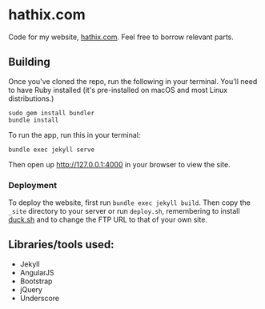 # hathix.com

Code for my website, [hathix.com](http://hathix.com). Feel free to borrow relevant parts.

## Building

Once you've cloned the repo, run the following in your terminal. You'll need to have Ruby installed (it's pre-installed on macOS and most Linux distributions.)

```
sudo gem install bundler
bundle install
```

To run the app, run this in your terminal:

```
bundle exec jekyll serve
```

Then open up <http://127.0.0.1:4000> in your browser to view the site.

### Deployment

To deploy the website, first run `bundle exec jekyll build`. Then copy the `_site` directory to your server or run `deploy.sh`, remembering to install [duck.sh](https://duck.sh) and to change the FTP URL to that of your own site.

## Libraries/tools used:

- Jekyll
- AngularJS
- Bootstrap
- jQuery
- Underscore
